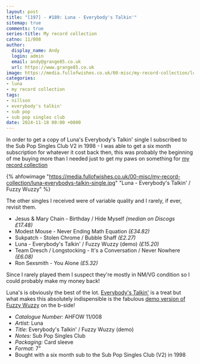 ```yaml
---
layout: post
title: "[197] - #189: Luna - Everybody's Talkin'"
sitemap: true
comments: true
series-title: My record collection
catno: 11/008
author:
  display_name: Andy
  login: admin
  email: andy@grange85.co.uk
  url: https://www.grange85.co.uk
image: https://media.fullofwishes.co.uk/00-misc/my-record-collection/luna-everybodys-talkin-single.jpg
categories:
- luna
- my record collection
tags:
- nillson
- everybody's talkin'
- sub pop
- sub pop singles club
date: 2024-11-18 00:00 +0000
---
```

In order to get a copy of Luna's Everybody's Talkin' single I subscribed to the Sub Pop Singles Club V2 in 1998 - I was able to get a six month subscription for whatever it cost back then, this was probably the beginning of me buying more than I needed just to get my paws on something for [my record collection](/category/my-record-collection/)

{% ahfowimage "https://media.fullofwishes.co.uk/00-misc/my-record-collection/luna-everybodys-talkin-single.jpg" "Luna - Everybody's Talkin' / Fuzzy Wuzzy" %}

The other singles I received were of variable quality and I rarely, if ever, revisit them.

- Jesus & Mary Chain - Birthday / Hide Myself _(median on Discogs £17.48)_
- Modest Mouse - Never Ending Math Equation _(£34.82)_
- Sukpatch - Stolen Chrome / Bubble Shaff _(£2.27)_
- Luna - Everybody's Talkin' / Fuzzy Wuzzy (demo) _(£15.20)_
- Team Dresch / Longstocking - It's a Conversation / Never Nowhere _(£6.08)_
- Ron Sexsmith - You Alone _(£5.32)_

Since I rarely played them I suspect they're mostly in NM/VG condition so I could probably make my money back!

Luna's is obviously the best of the lot. [Everybody's Talkin'](/2013/06/05/originals-everybodys-talkin-by-fred-neil-covered-by-luna/) is a treat but what makes this absolutely indispensible is the fabulous [demo version of Fuzzy Wuzzy](/2015/07/14/audio-lost-tracks-fuzzy-wuzzy-demo-by-luna/) on the b-side!



 - *Catalogue Number:* AHFOW 11/008
 - *Artist:* Luna
 - *Title:* Everybody's Talkin' / Fuzzy Wuzzy (demo)
 - *Notes:* Sub Pop Singles Club
 - *Packaging:* Card sleeve
 - *Format:* 7"
 - Bought with a six month sub to the Sub Pop Singles Club (V2) in 1998
